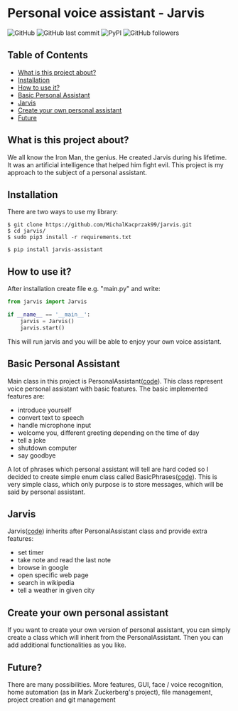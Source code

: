 # Personal voice assistant - Jarvis
![GitHub](https://img.shields.io/github/license/MichalKacprzak99/jarvis?logo=Github)
![GitHub last commit](https://img.shields.io/github/last-commit/MichalKacprzak99/jarvis)
![PyPI](https://img.shields.io/pypi/v/jarvis-assistant)
![GitHub followers](https://img.shields.io/github/followers/MichalKacprzak99?style=social)

## Table of Contents
 * [ What is this project about?](#what-is-this-project-about)
 * [Installation](#installation)
 * [How to use it?](#how-to-use-it)
 * [Basic Personal Assistant](#basic-personal-assistant)
 * [Jarvis](#jarvis)
 * [Create your own personal assistant](#create-your-own-personal-assistant)
 * [Future](#future)

## What is this project about?
We all know the Iron Man, the genius. He created Jarvis during his lifetime. 
It was an artificial intelligence that helped him fight evil. 
This project is my approach to the subject of a personal assistant.

## Installation
There are two ways to use my library:

    $ git clone https://github.com/MichalKacprzak99/jarvis.git
    $ cd jarvis/
    $ sudo pip3 install -r requirements.txt
    
 <a></a>  
  
    $ pip install jarvis-assistant
    
<a></a> 

## How to use it?
After installation create file e.g. "main.py" and write:

```python
from jarvis import Jarvis

if __name__ == '__main__':
    jarvis = Jarvis()
    jarvis.start()
```
 This will run jarvis and you will be able to enjoy your own voice assistant.
## Basic Personal Assistant
Main class in this project is PersonalAssistant([code](https://github.com/MichalKacprzak99/jarvis/blob/master/jarvis/personal_assistant.py)). This class represent voice personal assistant with basic features. 
The basic implemented features are:
* introduce yourself
* convert text to speech
* handle microphone input
* welcome you, different greeting depending on the time of day
* tell a joke
* shutdown computer
* say goodbye

<a></a>
A lot of phrases which personal assistant will tell are hard coded 
so I decided to create simple enum class called BasicPhrases([code](https://github.com/MichalKacprzak99/jarvis/blob/master/jarvis/phrases.py)).
This is very simple class, which only purpose is to store messages, which will be said by personal assistant.
## Jarvis
Jarvis([code](https://github.com/MichalKacprzak99/jarvis/blob/master/jarvis/jarvis.py)) 
inherits after PersonalAssistant class and provide extra features:
* set timer
* take note and read the last note
* browse in google
* open specific web page
* search in wikipedia
* tell a weather in given city

## Create your own personal assistant

If you want to create your own version of personal assistant, you can simply create a class
which will inherit from the PersonalAssistant.
Then you can add additional functionalities as you like.

## Future?

There are many possibilities. More features, GUI, face / voice recognition,
home automation (as in Mark Zuckerberg's project), file management, project creation and git management
